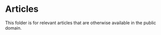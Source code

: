 # Articles

This folder is for relevant articles that are otherwise available in the public
domain.
